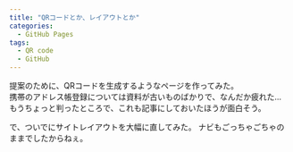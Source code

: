 ```yaml
---
title: "QRコードとか、レイアウトとか"
categories:
  - GitHub Pages
tags:
  - QR code
  - GitHub
---
```

提案のために、QRコードを生成するようなページを作ってみた。  
携帯のアドレス帳登録については資料が古いものばかりで、なんだか疲れた…  
もうちょっと判ったところで、これも記事にしておいたほうが面白そう。

で、ついでにサイトレイアウトを大幅に直してみた。
ナビもごっちゃごちゃのままでしたからねぇ。